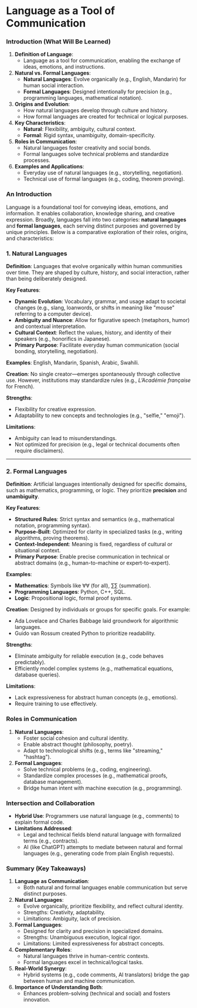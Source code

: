 # Language as a Tool of Communication

### **Introduction (What Will Be Learned)**

1. **Definition of Language**:
   - Language as a tool for communication, enabling the exchange of ideas, emotions, and instructions.
2. **Natural vs. Formal Languages**:
   - **Natural Languages**: Evolve organically (e.g., English, Mandarin) for human social interaction.
   - **Formal Languages**: Designed intentionally for precision (e.g., programming languages, mathematical notation).
3. **Origins and Evolution**:
   - How natural languages develop through culture and history.
   - How formal languages are created for technical or logical purposes.
4. **Key Characteristics**:
   - **Natural**: Flexibility, ambiguity, cultural context.
   - **Formal**: Rigid syntax, unambiguity, domain-specificity.
5. **Roles in Communication**:
   - Natural languages foster creativity and social bonds.
   - Formal languages solve technical problems and standardize processes.
6. **Examples and Applications**:
   - Everyday use of natural languages (e.g., storytelling, negotiation).
   - Technical use of formal languages (e.g., coding, theorem proving).

### **An Introduction**

Language is a foundational tool for conveying ideas, emotions, and information. It enables collaboration, knowledge sharing, and creative expression. Broadly, languages fall into two categories: **natural languages** and **formal languages**, each serving distinct purposes and governed by unique principles. Below is a comparative exploration of their roles, origins, and characteristics:

### **1. Natural Languages**

**Definition**:
Languages that evolve organically within human communities over time. They are shaped by culture, history, and social interaction, rather than being deliberately designed.

**Key Features**:

- **Dynamic Evolution**: Vocabulary, grammar, and usage adapt to societal changes (e.g., slang, loanwords, or shifts in meaning like "mouse" referring to a computer device).
- **Ambiguity and Nuance**: Allow for figurative speech (metaphors, humor) and contextual interpretation.
- **Cultural Context**: Reflect the values, history, and identity of their speakers (e.g., honorifics in Japanese).
- **Primary Purpose**: Facilitate everyday human communication (social bonding, storytelling, negotiation).

**Examples**:
English, Mandarin, Spanish, Arabic, Swahili.

**Creation**:
No single creator—emerges spontaneously through collective use. However, institutions may standardize rules (e.g., *L’Académie française* for French).

**Strengths**:

- Flexibility for creative expression.
- Adaptability to new concepts and technologies (e.g., "selfie," "emoji").

**Limitations**:

- Ambiguity can lead to misunderstandings.
- Not optimized for precision (e.g., legal or technical documents often require disclaimers).

------

### **2. Formal Languages**

**Definition**:
Artificial languages intentionally designed for specific domains, such as mathematics, programming, or logic. They prioritize **precision** and **unambiguity**.

**Key Features**:

- **Structured Rules**: Strict syntax and semantics (e.g., mathematical notation, programming syntax).
- **Purpose-Built**: Optimized for clarity in specialized tasks (e.g., writing algorithms, proving theorems).
- **Context-Independent**: Meaning is fixed, regardless of cultural or situational context.
- **Primary Purpose**: Enable precise communication in technical or abstract domains (e.g., human-to-machine or expert-to-expert).

**Examples**:

- **Mathematics**: Symbols like ∀∀ (for all), ∑∑ (summation).
- **Programming Languages**: Python, C++, SQL.
- **Logic**: Propositional logic, formal proof systems.

**Creation**:
Designed by individuals or groups for specific goals. For example:

- Ada Lovelace and Charles Babbage laid groundwork for algorithmic languages.
- Guido van Rossum created Python to prioritize readability.

**Strengths**:

- Eliminate ambiguity for reliable execution (e.g., code behaves predictably).
- Efficiently model complex systems (e.g., mathematical equations, database queries).

**Limitations**:

- Lack expressiveness for abstract human concepts (e.g., emotions).
- Require training to use effectively.

### **Roles in Communication**

1. **Natural Languages**:
   - Foster social cohesion and cultural identity.
   - Enable abstract thought (philosophy, poetry).
   - Adapt to technological shifts (e.g., terms like "streaming," "hashtag").
2. **Formal Languages**:
   - Solve technical problems (e.g., coding, engineering).
   - Standardize complex processes (e.g., mathematical proofs, database management).
   - Bridge human intent with machine execution (e.g., programming).

### **Intersection and Collaboration**

- **Hybrid Use**: Programmers use natural language (e.g., comments) to explain formal code.
- **Limitations Addressed**:
  - Legal and technical fields blend natural language with formalized terms (e.g., contracts).
  - AI (like ChatGPT) attempts to mediate between natural and formal languages (e.g., generating code from plain English requests).



### **Summary (Key Takeaways)**

1. **Language as Communication**:
   - Both natural and formal languages enable communication but serve distinct purposes.
2. **Natural Languages**:
   - Evolve organically, prioritize flexibility, and reflect cultural identity.
   - Strengths: Creativity, adaptability.
   - Limitations: Ambiguity, lack of precision.
3. **Formal Languages**:
   - Designed for clarity and precision in specialized domains.
   - Strengths: Unambiguous execution, logical rigor.
   - Limitations: Limited expressiveness for abstract concepts.
4. **Complementary Roles**:
   - Natural languages thrive in human-centric contexts.
   - Formal languages excel in technical/logical tasks.
5. **Real-World Synergy**:
   - Hybrid systems (e.g., code comments, AI translators) bridge the gap between human and machine communication.
6. **Importance of Understanding Both**:
   - Enhances problem-solving (technical and social) and fosters innovation.